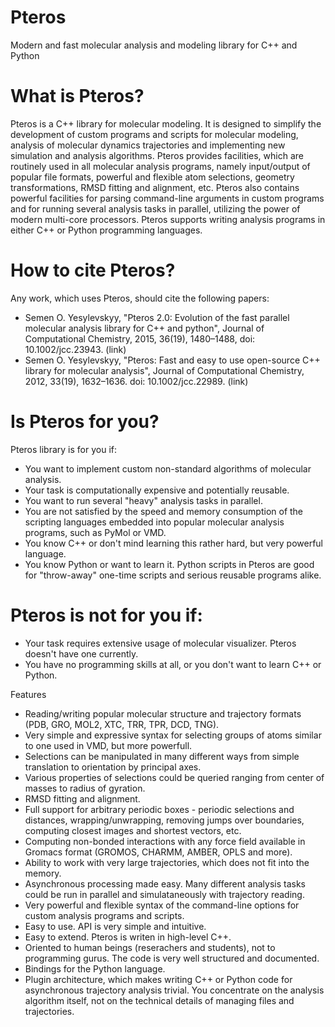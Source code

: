 # Pteros
Modern and fast molecular analysis and modeling library for C++ and Python

What is Pteros?
===============

Pteros is a C++ library for molecular modeling. It is designed to simplify the development of custom programs and scripts for molecular modeling, analysis of molecular dynamics trajectories and implementing new simulation and analysis algorithms. Pteros provides facilities, which are routinely used in all molecular analysis programs, namely input/output of popular file formats, powerful and flexible atom selections, geometry transformations, RMSD fitting and alignment, etc. Pteros also contains powerful facilities for parsing command-line arguments in custom programs and for running several analysis tasks in parallel, utilizing the power of modern multi-core processors.
Pteros supports writing analysis programs in either C++ or Python programming languages.

How to cite Pteros?
===================

Any work, which uses Pteros, should cite the following papers:

* Semen O. Yesylevskyy, "Pteros 2.0: Evolution of the fast parallel molecular analysis library for C++ and python", Journal of Computational Chemistry, 2015, 36(19), 1480–1488, doi: 10.1002/jcc.23943. (link)
* Semen O. Yesylevskyy, "Pteros: Fast and easy to use open-source C++ library for molecular analysis", Journal of Computational Chemistry, 2012, 33(19), 1632–1636. doi: 10.1002/jcc.22989. (link)

Is Pteros for you?
==================

Pteros library is for you if:

- You want to implement custom non-standard algorithms of molecular analysis.
- Your task is computationally expensive and potentially reusable.
- You want to run several "heavy" analysis tasks in parallel.
- You are not satisfied by the speed and memory consumption of the scripting languages embedded into popular molecular analysis programs, such as PyMol or VMD.
- You know C++ or don't mind learning this rather hard, but very powerful language.
- You know Python or want to learn it. Python scripts in Pteros are good for "throw-away" one-time scripts and serious reusable programs alike.

Pteros is not for you if:
=========================

- Your task requires extensive usage of molecular visualizer. Pteros doesn't have one currently.
- You have no programming skills at all, or you don't want to learn C++ or Python.

Features

- Reading/writing popular molecular structure and trajectory formats (PDB, GRO, MOL2, XTC, TRR, TPR, DCD, TNG).
- Very simple and expressive syntax for selecting groups of atoms similar to one used in VMD, but more powerfull.
- Selections can be manipulated in many different ways from simple translation to orientation by principal axes.
- Various properties of selections could be queried ranging from center of masses to radius of gyration.
- RMSD fitting and alignment.
- Full support for arbitrary periodic boxes - periodic selections and distances, wrapping/unwrapping, removing jumps over boundaries, computing closest images and shortest vectors, etc.
- Computing non-bonded interactions with any force field available in Gromacs format (GROMOS, CHARMM, AMBER, OPLS and more).
- Ability to work with very large trajectories, which does not fit into the memory.
- Asynchronous processing made easy. Many different analysis tasks could be run in parallel and simulataneously with trajectory reading.
- Very powerful and flexible syntax of the command-line options for custom analysis programs and scripts.
- Easy to use. API is very simple and intuitive.
- Easy to extend. Pteros is writen in high-level C++.
- Oriented to human beings (reserachers and students), not to programming gurus. The code is very well structured and documented.
- Bindings for the Python language.
- Plugin architecture, which makes writing C++ or Python code for asynchronous trajectory analysis trivial. You concentrate on the analysis algorithm itself, not on the technical details of managing files and trajectories.

